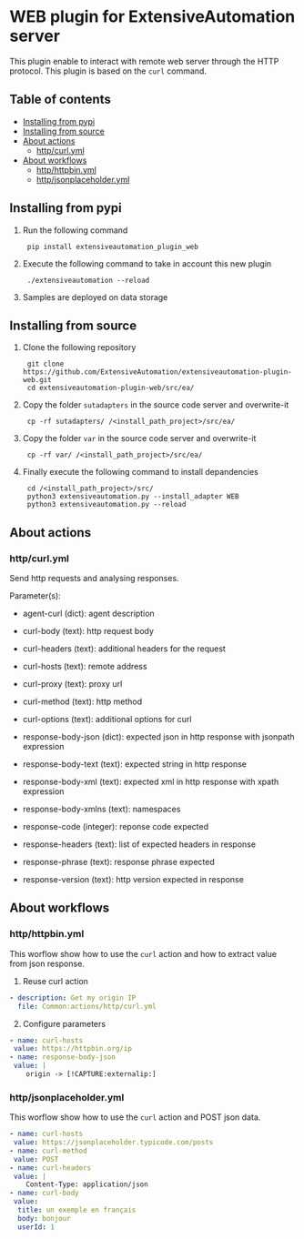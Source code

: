 # WEB plugin for ExtensiveAutomation server

This plugin enable to interact with remote web server through the HTTP protocol.
This plugin is based on the `curl` command.

## Table of contents
* [Installing from pypi](#installing-from-pypi)
* [Installing from source](#installing-from-source)
* [About actions](#about-actions)
    * [http/curl.yml](#httpcurlyml)
* [About workflows](#about-workflows)
    * [http/httpbin.yml](#httphttpbinyml)
    * [http/jsonplaceholder.yml](#httpjsonplaceholderyml)
    
## Installing from pypi

1. Run the following command

        pip install extensiveautomation_plugin_web

2. Execute the following command to take in account this new plugin

        ./extensiveautomation --reload
        
3. Samples are deployed on data storage
   
## Installing from source

1. Clone the following repository 

        git clone https://github.com/ExtensiveAutomation/extensiveautomation-plugin-web.git
        cd extensiveautomation-plugin-web/src/ea/
        
2. Copy the folder `sutadapters` in the source code server and overwrite-it

        cp -rf sutadapters/ /<install_path_project>/src/ea/
        
3. Copy the folder `var` in the source code server and overwrite-it

        cp -rf var/ /<install_path_project>/src/ea/
        
4. Finally execute the following command to install depandencies

        cd /<install_path_project>/src/
        python3 extensiveautomation.py --install_adapter WEB
        python3 extensiveautomation.py --reload

## About actions

### http/curl.yml

Send http requests and analysing responses.

Parameter(s):
- agent-curl (dict): agent description

- curl-body (text): http request body

- curl-headers (text): additional headers for the request

- curl-hosts (text): remote address

- curl-proxy (text): proxy url 

- curl-method (text): http method

- curl-options (text): additional options for curl

- response-body-json (dict): expected json in http response with jsonpath expression

- response-body-text (text): expected string in http response

- response-body-xml (text): expected xml in http response with xpath expression

- response-body-xmlns (text): namespaces 

- response-code (integer): reponse code expected

- response-headers (text): list of expected headers in response

- response-phrase (text): response phrase expected

- response-version (text): http version expected in response

## About workflows

### http/httpbin.yml

This worflow show how to use the `curl` action and 
how to extract value from json response.

1. Reuse curl action

```yaml
- description: Get my origin IP
  file: Common:actions/http/curl.yml
```

2. Configure parameters

```yaml
- name: curl-hosts
 value: https://httpbin.org/ip
- name: response-body-json
 value: |
    origin -> [!CAPTURE:externalip:]
```

### http/jsonplaceholder.yml

This worflow show how to use the `curl` action and POST json data.

```yaml
- name: curl-hosts
 value: https://jsonplaceholder.typicode.com/posts
- name: curl-method
 value: POST
- name: curl-headers
 value: |
    Content-Type: application/json
- name: curl-body
 value:
  title: un exemple en français
  body: bonjour
  userId: 1
```
